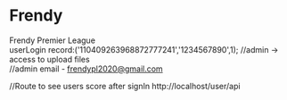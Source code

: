 # Frendy
Frendy Premier League<br>
userLogin record:('110409263968872777241','1234567890',1); //admin -> access to upload files<br>
//admin email - frendypl2020@gmail.com<br>

//Route to see users score after signIn
http://localhost/user/api